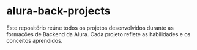 # alura-back-projects
Este repositório reúne todos os projetos desenvolvidos durante as formações de Backend da Alura. Cada projeto reflete as habilidades e os conceitos aprendidos.
